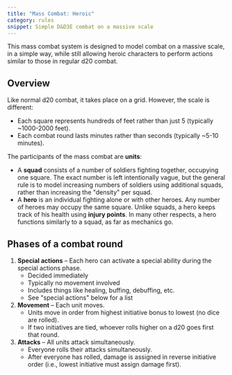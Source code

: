 ```yaml
---
title: "Mass Combat: Heroic"
category: rules
snippet: Simple D&D3E combat on a massive scale
---
```


This mass combat system is designed to model combat on a massive scale, in a simple way, while still allowing heroic characters to perform actions similar to those in regular d20 combat.

## Overview  

Like normal d20 combat, it takes place on a grid. However, the scale is different:

*   Each square represents hundreds of feet rather than just 5 (typically ~1000-2000 feet).
*   Each combat round lasts minutes rather than seconds (typically ~5-10 minutes).

The participants of the mass combat are **units**:

*   A **squad** consists of a number of soldiers fighting together, occupying one square. The exact number is left intentionally vague, but the general rule is to model increasing numbers of soldiers using additional squads, rather than increasing the "density" per squad.
*   A **hero** is an individual fighting alone or with other heroes. Any number of heroes may occupy the same square. Unlike squads, a hero keeps track of his health using **injury points**. In many other respects, a hero functions similarly to a squad, as far as mechanics go.

## Phases of a combat round

1.  **Special actions** – Each hero can activate a special ability during the special actions phase.
    *   Decided immediately
    *   Typically no movement involved
    *   Includes things like healing, buffing, debuffing, etc.
    *   See "special actions" below for a list
2.  **Movement** – Each unit moves.
    *   Units move in order from highest initiative bonus to lowest (no dice are rolled).
    *   If two initiatives are tied, whoever rolls higher on a d20 goes first that round.
3.  **Attacks** – All units attack simultaneously.
    *   Everyone rolls their attacks simultaneously.
    *   After everyone has rolled, damage is assigned in reverse initiative order (i.e., lowest initiative must assign damage first).
